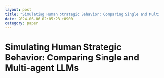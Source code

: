 ```yaml
---
layout: post
title: "Simulating Human Strategic Behavior: Comparing Single and Multi-agent LLMs"
date: 2024-06-06 02:05:23 +0900
category: paper
---
```




# Simulating Human Strategic Behavior: Comparing Single and Multi-agent LLMs

